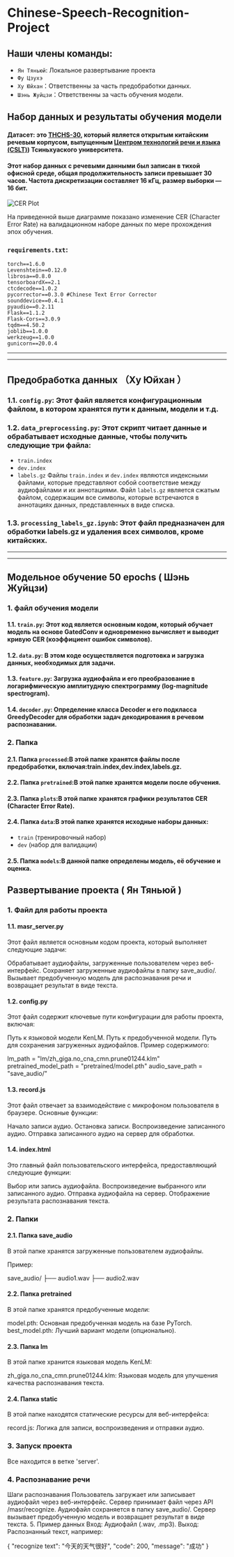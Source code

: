 # Chinese-Speech-Recognition-Project
## Наши члены команды: 
- `Ян Тяньюй`: Локальное развертывание проекта
- `Фу Цзухэ`
- `Ху Юйхан`：Ответственны за часть предобработки данных.
- `Шэнь Жуйцзи`：Ответственны за часть обучения модели.

## Набор данных и результаты обучения модели
#### Датасет: это [THCHS-30](https://www.openslr.org/18/), который является открытым китайским речевым корпусом, выпущенным [Центром технологий речи и языка (CSLT)](https://www.openslr.org/18/)) Тсиньхуаского университета.
#### Этот набор данных с речевыми данными был записан в тихой офисной среде, общая продолжительность записи превышает 30 часов. Частота дискретизации составляет 16 кГц, размер выборки — 16 бит.

![CER Plot](./plots/cer_epoch_50.png)

На приведенной выше диаграмме показано изменение CER (Character Error Rate) на валидационном наборе данных по мере прохождения эпох обучения.

### `requirements.txt`: 
```text
torch==1.6.0
Levenshtein==0.12.0
librosa==0.8.0
tensorboardX==2.1
ctcdecode==1.0.2
pycorrector==0.3.0 #Chinese Text Error Corrector
sounddevice==0.4.1
pyaudio==0.2.11
Flask==1.1.2
Flask-Cors==3.0.9
tqdm==4.50.2
joblib==1.0.0
werkzeug==1.0.0
gunicorn==20.0.4
```

---
---
## Предобработка данных （Ху Юйхан ）

### 1.1. `config.py`: Этот файл является конфигурационным файлом, в котором хранятся пути к данным, модели и т.д.
### 1.2. `data_preprocessing.py`: Этот скрипт читает данные и обрабатывает исходные данные, чтобы получить следующие три файла:
- `train.index`
- `dev.index`
- `labels.gz`
Файлы `train.index` и `dev.index` являются индексными файлами, которые представляют собой соответствие между аудиофайлами и их аннотациями.
Файл `labels.gz` является сжатым файлом, содержащим все символы, которые встречаются в аннотациях данных, представленных в виде списка.
### 1.3. `processing_labels_gz.ipynb`: Этот файл предназначен для обработки labels.gz и удаления всех символов, кроме китайских.

---
---
## Модельное обучение 50 epochs ( Шэнь Жуйцзи)

### 1. файл обучения модели
#### 1.1. `train.py`: Этот код является основным кодом, который обучает модель на основе GatedConv и одновременно вычисляет и выводит кривую CER (коэффициент ошибок символов).
#### 1.2. `data.py`: В этом коде осуществляется подготовка и загрузка данных, необходимых для задачи.
#### 1.3. `feature.py`: Загрузка аудиофайла и его преобразование в логарифмическую амплитудную спектрограмму (log-magnitude spectrogram).
#### 1.4. `decoder.py`: Определение класса Decoder и его подкласса GreedyDecoder для обработки задач декодирования в речевом распознавании.

### 2. Папка
#### 2.1. Папка `processed`:В этой папке хранятся файлы после предобработки, включая:train.index,dev.index,labels.gz.
#### 2.2. Папка `pretrained`:В этой папке хранятся модели после обучения.
#### 2.3. Папка `plots`:В этой папке хранятся графики результатов CER (Character Error Rate).
#### 2.4. Папка `data`:В этой папке хранятся исходные наборы данных:
- `train` (тренировочный набор)
- `dev` (набор для валидации)
#### 2.5. Папка `models`:В данной папке определены модель, её обучение и оценка.

## Развертывание проекта ( Ян Тяньюй )
### 1. Файл для работы проекта
#### 1.1. masr_server.py
Этот файл является основным кодом проекта, который выполняет следующие задачи:

Обрабатывает аудиофайлы, загруженные пользователем через веб-интерфейс.
Сохраняет загруженные аудиофайлы в папку save_audio/.
Вызывает предобученную модель для распознавания речи и возвращает результат в виде текста.

#### 1.2. config.py
Этот файл содержит ключевые пути конфигурации для работы проекта, включая:

Путь к языковой модели KenLM.
Путь к предобученной модели.
Путь для сохранения загруженных аудиофайлов.
Пример содержимого:

lm_path = "lm/zh_giga.no_cna_cmn.prune01244.klm"
pretrained_model_path = "pretrained/model.pth"
audio_save_path = "save_audio/"
#### 1.3. record.js
Этот файл отвечает за взаимодействие с микрофоном пользователя в браузере. Основные функции:

Начало записи аудио.
Остановка записи.
Воспроизведение записанного аудио.
Отправка записанного аудио на сервер для обработки.
#### 1.4. index.html
Это главный файл пользовательского интерфейса, предоставляющий следующие функции:

Выбор или запись аудиофайла.
Воспроизведение выбранного или записанного аудио.
Отправка аудиофайла на сервер.
Отображение результата распознавания текста.
### 2. Папки
#### 2.1. Папка save_audio
В этой папке хранятся загруженные пользователем аудиофайлы.

Пример:

save_audio/
├── audio1.wav
├── audio2.wav
#### 2.2. Папка pretrained
В этой папке хранятся предобученные модели:

model.pth: Основная предобученная модель на базе PyTorch.
best_model.pth: Лучший вариант модели (опционально).
#### 2.3. Папка lm
В этой папке хранится языковая модель KenLM:

zh_giga.no_cna_cmn.prune01244.klm: Языковая модель для улучшения качества распознавания текста.
#### 2.4. Папка static
В этой папке находятся статические ресурсы для веб-интерфейса:

record.js: Логика для записи, воспроизведения и отправки аудио.
### 3. Запуск проекта

Все находится в ветке 'server'.

### 4. Распознавание речи
Шаги распознавания
Пользователь загружает или записывает аудиофайл через веб-интерфейс.
Сервер принимает файл через API /masr/recognize.
Аудиофайл сохраняется в папку save_audio/.
Сервер вызывает предобученную модель и возвращает результат в виде текста.
5. Пример данных
Вход:
Аудиофайл (.wav, .mp3).
Выход:
Распознанный текст, например:

{
    "recognize text": "今天的天气很好",
    "code": 200,
    "message": "成功"
}

